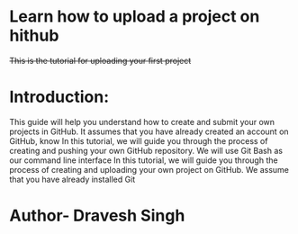 # Learn how to upload a project on hithub
<s>This is the tutorial for uploading your first project</s>
# Introduction:
This guide will help you understand how to create and submit your own projects in GitHub. It assumes that you have already created an account on GitHub, know
In this tutorial, we will guide you through the process of creating and pushing your own GitHub repository. We will use Git Bash as our command line interface
In this tutorial, we will guide you through the process of creating and uploading your own project on GitHub. We assume that you have already installed Git
# Author- Dravesh Singh